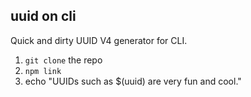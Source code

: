 ## uuid on cli

Quick and dirty UUID V4 generator for CLI. 

1. `git clone` the repo
1. `npm link`
1. echo "UUIDs such as $(uuid) are very fun and cool."
